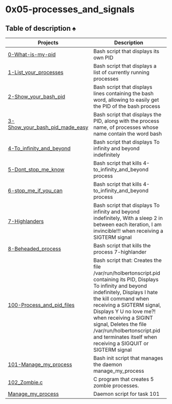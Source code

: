 # 0x05-processes_and_signals

## Table of description ♠️

| Projects | Description |
| -------- | ----------- |
|[0-What-is-my-pid](0-what-is-my-pid) | Bash script that displays its own PID |
|[1-List_your_processes](1-list_your_processes) | Bash script that displays a list of currently running processes |
|[2-Show_your_bash_pid](2-show_your_bash_pid) | Bash script that displays lines containing the bash word, allowing to easily get the PID of the bash process |
|[3-Show_your_bash_pid_made_easy](3-show_your_bash_pid_made_easy) | Bash script that displays the PID, along with the process name, of processes whose name contain the word bash |
|[4-To_infinity_and_beyond](4-to_infinity_and_beyond) | Bash script that displays To infinity and beyond indefinitely |
|[5-Dont_stop_me_know](5-dont_stop_me_now) | Bash script that kills 4-to_infinity_and_beyond process |
|[6-stop_me_if_you_can](6-stop_me_if_you_can) | Bash script that kills 4-to_infinity_and_beyond process |
|[7-Highlanders](7-highlander) | Bash script that displays To infinity and beyond indefinitely, With a sleep 2 in between each iteration, I am invincible!!! when receiving a SIGTERM signal |
|[8-Beheaded_process](8-beheaded_process) | Bash script that kills the process 7-highlander |
|[100-Process_and_pid_files](100-process_and_pid_file) | Bash script that: Creates the file /var/run/holbertonscript.pid containing its PID, Displays To infinity and beyond indefinitely, Displays I hate the kill command when receiving a SIGTERM signal, Displays Y U no love me?! when receiving a SIGINT signal, Deletes the file /var/run/holbertonscript.pid and terminates itself when receiving a SIGQUIT or SIGTERM signal |
|[101-Manage_my_process](101-manage_my_process) | Bash init script that manages the daemon manage_my_process |
|[102_Zombie.c](102-zombie.c) | C program that creates 5 zombie processes. |
|[Manage_my_process](manage_my_process) | Daemon script for task 101 |